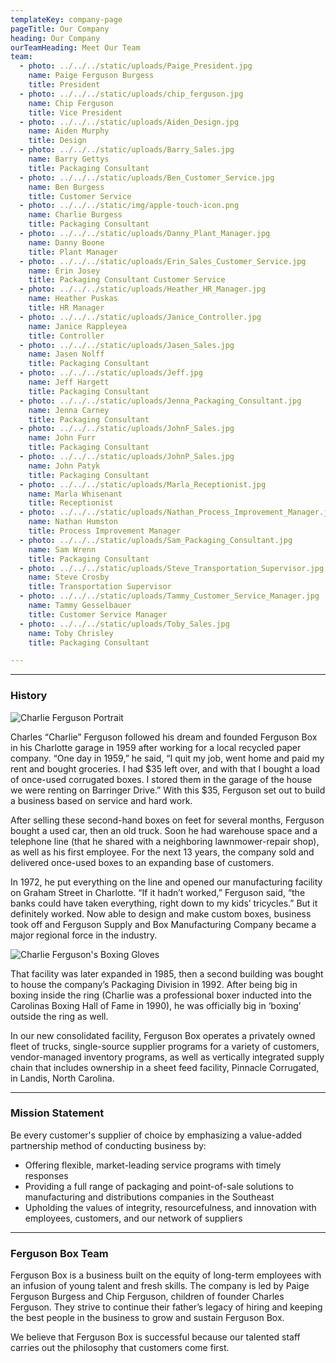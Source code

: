 ```yaml
---
templateKey: company-page
pageTitle: Our Company
heading: Our Company
ourTeamHeading: Meet Our Team
team:
  - photo: ../../../static/uploads/Paige_President.jpg
    name: Paige Ferguson Burgess
    title: President
  - photo: ../../../static/uploads/chip_ferguson.jpg
    name: Chip Ferguson
    title: Vice President
  - photo: ../../../static/uploads/Aiden_Design.jpg
    name: Aiden Murphy
    title: Design
  - photo: ../../../static/uploads/Barry_Sales.jpg
    name: Barry Gettys
    title: Packaging Consultant
  - photo: ../../../static/uploads/Ben_Customer_Service.jpg
    name: Ben Burgess
    title: Customer Service
  - photo: ../../../static/img/apple-touch-icon.png
    name: Charlie Burgess
    title: Packaging Consultant
  - photo: ../../../static/uploads/Danny_Plant_Manager.jpg
    name: Danny Boone
    title: Plant Manager
  - photo: ../../../static/uploads/Erin_Sales_Customer_Service.jpg
    name: Erin Josey
    title: Packaging Consultant Customer Service
  - photo: ../../../static/uploads/Heather_HR_Manager.jpg
    name: Heather Puskas
    title: HR Manager
  - photo: ../../../static/uploads/Janice_Controller.jpg
    name: Janice Rappleyea
    title: Controller
  - photo: ../../../static/uploads/Jasen_Sales.jpg
    name: Jasen Nolff
    title: Packaging Consultant
  - photo: ../../../static/uploads/Jeff.jpg
    name: Jeff Hargett
    title: Packaging Consultant
  - photo: ../../../static/uploads/Jenna_Packaging_Consultant.jpg
    name: Jenna Carney
    title: Packaging Consultant
  - photo: ../../../static/uploads/JohnF_Sales.jpg
    name: John Furr
    title: Packaging Consultant
  - photo: ../../../static/uploads/JohnP_Sales.jpg
    name: John Patyk
    title: Packaging Consultant
  - photo: ../../../static/uploads/Marla_Receptionist.jpg
    name: Marla Whisenant
    title: Receptionist
  - photo: ../../../static/uploads/Nathan_Process_Improvement_Manager.jpg
    name: Nathan Humston
    title: Process Improvement Manager
  - photo: ../../../static/uploads/Sam_Packaging_Consultant.jpg
    name: Sam Wrenn
    title: Packaging Consultant
  - photo: ../../../static/uploads/Steve_Transportation_Supervisor.jpg
    name: Steve Crosby
    title: Transportation Supervisor
  - photo: ../../../static/uploads/Tammy_Customer_Service_Manager.jpg
    name: Tammy Gesselbauer
    title: Customer Service Manager
  - photo: ../../../static/uploads/Toby_Sales.jpg
    name: Toby Chrisley
    title: Packaging Consultant

---
```

- - -

### History

![Charlie Ferguson Portrait](/uploads/charles_ferguson.jpg)

Charles “Charlie” Ferguson followed his dream and founded Ferguson Box in his Charlotte garage in 1959 after working for a local recycled paper company. “One day in 1959,” he said, “I quit my job, went home and paid my rent and bought groceries. I had $35 left over, and with that I bought a load of once-used corrugated boxes. I stored them in the garage of the house we were renting on Barringer Drive.” With this $35, Ferguson set out to build a business based on service and hard work.

After selling these second-hand boxes on feet for several months, Ferguson bought a used car, then an old truck. Soon he had warehouse space and a telephone line (that he shared with a neighboring lawnmower-repair shop), as well as his first employee. For the next 13 years, the company sold and delivered once-used boxes to an expanding base of customers.

In 1972, he put everything on the line and opened our manufacturing facility on Graham Street in Charlotte. “If it hadn’t worked,” Ferguson said, “the banks could have taken everything, right down to my kids’ tricycles.” But it definitely worked. Now able to design and make custom boxes, business took off and Ferguson Supply and Box Manufacturing Company became a major regional force in the industry.

![Charlie Ferguson's Boxing Gloves](/uploads/charlie_boxing_gloves.jpg "Charlie Ferguson's Boxing Gloves")

That facility was later expanded in 1985, then a second building was bought to house the company’s Packaging Division in 1992. After being big in boxing inside the ring (Charlie was a professional boxer inducted into the Carolinas Boxing Hall of Fame in 1990), he was officially big in ‘boxing’ outside the ring as well.

In our new consolidated facility, Ferguson Box operates a privately owned fleet of trucks, single-source supplier programs for a variety of customers, vendor-managed inventory programs, as well as vertically integrated supply chain that includes ownership in a sheet feed facility, Pinnacle Corrugated, in Landis, North Carolina.

- - -

### Mission Statement

Be every customer's supplier of choice by emphasizing a value-added partnership method of conducting business by:

* Offering flexible, market-leading service programs with timely responses
* Providing a full range of packaging and point-of-sale solutions to manufacturing and distributions companies in the Southeast
* Upholding the values of integrity, resourcefulness, and innovation with employees, customers, and our network of suppliers

- - -

### Ferguson Box Team

Ferguson Box is a business built on the equity of long-term employees with an infusion of young talent and fresh skills. The company is led by Paige Ferguson Burgess and Chip Ferguson, children of founder Charles Ferguson. They strive to continue their father’s legacy of hiring and keeping the best people in the business to grow and sustain Ferguson Box.

We believe that Ferguson Box is successful because our talented staff carries out the philosophy that customers come first.

